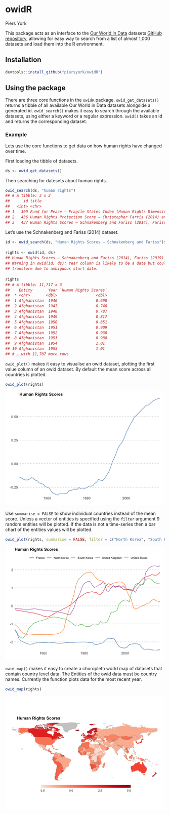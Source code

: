 owidR
================
Piers York

This package acts as an interface to the [Our World in
Data](https://ourworldindata.org/) datasets [GitHub
repository](https://github.com/owid/owid-datasets), allowing for easy
way to search from a list of almost 1,000 datasets and load them into
the R environment.

## Installation

``` r
devtools::install_github("piersyork/owidR")
```

## Using the package

There are three core functions in the `owidR` package.
`owid_get_datasets()` returns a tibble of all available Our World in
Data datasets alongside a generated id. `owid_search()` makes it easy to
search through the available datasets, using either a keyword or a
regular expression. `owid()` takes an id and returns the corresponding
dataset.

### Example

Lets use the core functions to get data on how human rights have changed
over time.

First loading the tibble of datasets.

``` r
ds <- owid_get_datasets()
```

Then searching for datesets about human rights.

``` r
owid_search(ds, "human rights")
## # A tibble: 3 x 2
##      id title                                                                   
##   <int> <chr>                                                                   
## 1   309 Fund for Peace – Fragile States Index (Human Rights Dimension)          
## 2   436 Human Rights Protection Score – Christopher Farris (2014) and Keith Sch…
## 3   437 Human Rights Scores – Schnakenberg and Fariss (2014), Fariss (2019)
```

Let’s use the Schnakenberg and Fariss (2014) dataset.

``` r
id <- owid_search(ds, "Human Rights Scores – Schnakenberg and Fariss")$id

rights <- owid(id, ds)
## Human Rights Scores – Schnakenberg and Fariss (2014), Fariss (2019)
## Warning in owid(id, ds): Year column is likely to be a date but could not
## transform due to ambiguous start date.

rights
## # A tibble: 11,717 x 3
##    Entity       Year `Human Rights Scores`
##  * <chr>       <dbl>                 <dbl>
##  1 Afghanistan  1946                 0.690
##  2 Afghanistan  1947                 0.740
##  3 Afghanistan  1948                 0.787
##  4 Afghanistan  1949                 0.817
##  5 Afghanistan  1950                 0.851
##  6 Afghanistan  1951                 0.909
##  7 Afghanistan  1952                 0.938
##  8 Afghanistan  1953                 0.988
##  9 Afghanistan  1954                 1.01 
## 10 Afghanistan  1955                 1.01 
## # … with 11,707 more rows
```

`owid_plot()` makes it easy to visualise an owid dataset, plotting the
first value column of an owid dataset. By default the mean score across
all countries is plotted.

``` r
owid_plot(rights)
```

![](images/owid_plot-1.png)<!-- -->

Use `summarise = FALSE` to show individual countries instead of the mean
score. Unless a vector of entities is specified using the `filter`
argument 9 random entities will be plotted. If the data is not a
time-series then a bar chart of the entities values will be plotted.

``` r
owid_plot(rights, summarise = FALSE, filter = c("North Korea", "South Korea", "France", "United Kingdom", "United States"))
```

![](images/owid_plot2-1.png)<!-- -->

`owid_map()` makes it easy to create a choropleth world map of datasets
that contain country level data. The Entities of the owid data must be
country names. Currently the function plots data for the most recent
year.

``` r
owid_map(rights)
```

![](images/map-1.png)<!-- -->
